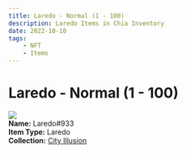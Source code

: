 ```yaml
---
title: Laredo - Normal (1 - 100)
description: Laredo Items in Chia Inventory
date: 2022-10-10
tags:
    - NFT
    - Items
---
```


# Laredo - Normal (1 - 100)
<div class="item_thumbnail">
<img loading="lazy" src="https://4zdpwozzy42ogq3dscqkyxgieoipiakqfxvdga33hkftqqibhm.arweave.net/5kb7OznHNONDY5CgrFzII5D0AVAt6jMDezqL-OEEBOw"><br/>
<div><strong>Name:</strong> Laredo#933</div>
<div><strong>Item Type:</strong> Laredo</div>
<div><strong>Collection:</strong> <a href="https://www.spacescan.io/xch/nft/collection/col1lend2dcn558km4wcwta4xnkfv3xpcmlp9kyt0m909emvfxechlyqdl5ndg">City Illusion</a></div>
</div>

